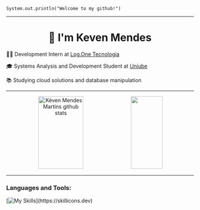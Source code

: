 <code>System.out.println("Welcome to my github!")</code>

<hr>
<h1 align="center">👋 I'm Keven Mendes</h1>
<p>👨‍💻 Development Intern at <a href="https://logone.com.br/" target="blank_">Log.One Tecnologia</a></p>
<p>🎓  Systems Analysis and Development Student at <a href="https://uniube.br/" target="blank_">Uniube</a></p>
<p>📚 Studying cloud solutions and database manipulation</p>
<hr>

<div align="center">  
  <img width="49%" height="195px" src="https://github-readme-stats.vercel.app/api?username=DGKeven&show_icons=true&count_private=true&hide_border=true&title_color=FFFFFF&icon_color=FFFFFF&text_color=FFFFFF&bg_color=0d1117" alt="Kéven Mendes Martins github stats" /> 
  <img width="41%" height="195px" src="https://github-readme-stats.vercel.app/api/top-langs/?username=DGKeven&layout=compact&hide_border=true&title_color=FFFFFF&text_color=FFFFFF&bg_color=0d1117" />
</div>


<div style="display: inline_block">
<hr>
<h3 align="left">Languages and Tools:</h3>
  
[![My Skills](https://skillicons.dev/icons?i=java,spring,python,aws,js,ts,nodejs,postgres,mysql,linux,django,)](https://skillicons.dev)
  
  
  
  
  ##

</div>
